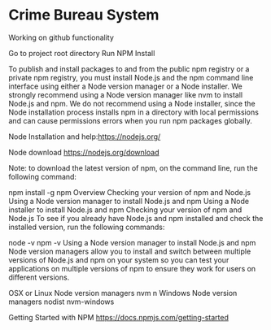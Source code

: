 # Crime Bureau System
Working on github functionality

Go to project root directory
Run NPM Install

To publish and install packages to and from the public npm registry or a private npm registry, you must install Node.js and the npm command line interface using either a Node version manager or a Node installer. We strongly recommend using a Node version manager like nvm to install Node.js and npm. We do not recommend using a Node installer, since the Node installation process installs npm in a directory with local permissions and can cause permissions errors when you run npm packages globally.

Node Installation and help:https://nodejs.org/

Node download https://nodejs.org/download

Note: to download the latest version of npm, on the command line, run the following command:

npm install -g npm
Overview
Checking your version of npm and Node.js
Using a Node version manager to install Node.js and npm
Using a Node installer to install Node.js and npm
Checking your version of npm and Node.js
To see if you already have Node.js and npm installed and check the installed version, run the following commands:

node -v
npm -v
Using a Node version manager to install Node.js and npm
Node version managers allow you to install and switch between multiple versions of Node.js and npm on your system so you can test your applications on multiple versions of npm to ensure they work for users on different versions.

OSX or Linux Node version managers
nvm
n
Windows Node version managers
nodist
nvm-windows

Getting Started with NPM 
https://docs.npmjs.com/getting-started
